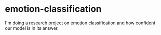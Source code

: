 # emotion-classification

I'm doing a research project on emotion classification and how confident our model is in its answer. 